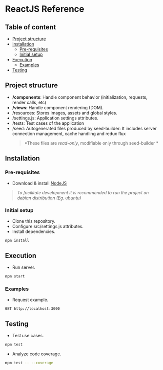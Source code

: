 # ReactJS Reference

## Table of content

-   [Project structure](#project-structure)
-   [Installation](#installation)
    -   [Pre-requisites](#pre-requisites)
    -   [Initial setup](#initial-setup)
-   [Execution](#execution)
    -   [Examples](#examples)
-   [Testing](#testing)


## Project structure

-   **/components**: Handle component behavior (initialization, requests, render calls, etc)
-   **/views**: Handle component rendering (DOM).
-   /resources: Stores images, assets and global styles.
-   /settings.js: Application settings attributes.
-   /tests: Test cases of the application
-   /seed: Autogenerated files produced by seed-builder: It includes server connection management, cache handling and redux flux
    >   *These files are *read-only*, modifiable only through seed-builder *


## Installation

### Pre-requisites

-   Download & install [NodeJS](https://nodejs.dev/learn/how-to-install-nodejs)
>   *To facilitate development it is recommended to run the project on debian distribution (Eg. ubuntu)*

### Initial setup

-   Clone this repository.
-   Configure src/settings.js attributes.
-   Install dependencies.
```bash
npm install
```


## Execution

-   Run server.
```bash
npm start
```

### Examples

-   Request example. 
```bash
GET http://localhost:3000
```

## Testing

-   Test use cases.
```bash
npm test
```

-   Analyze code coverage.
```bash
npm test -- --coverage
```